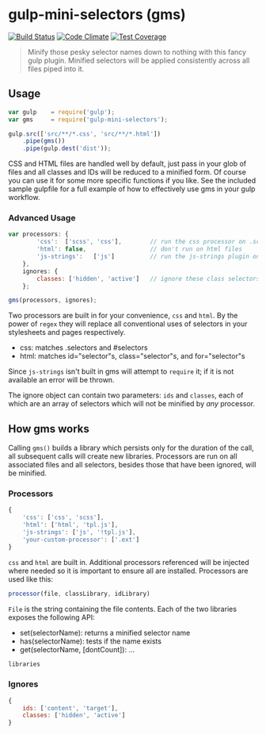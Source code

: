 # gulp-mini-selectors (gms)
[![Build Status][travis-image]][travis-url] [![Code Climate][cc-image]][cc-url] [![Test Coverage][coverage-image]][coverage-url]

> Minify those pesky selector names down to nothing with this fancy gulp plugin. Minified selectors will be applied consistently across all files piped into it.

## Usage

```js
var gulp    = require('gulp');
var gms     = require('gulp-mini-selectors');

gulp.src(['src/**/*.css', 'src/**/*.html'])
    .pipe(gms())
    .pipe(gulp.dest('dist'));
```

CSS and HTML files are handled well by default, just pass in your glob of files and all classes and IDs will be reduced to a minified form. Of course you can use it for some more specific functions if you like. See the included sample gulpfile for a full example of how to effectively use gms in your gulp workflow.

### Advanced Usage

```js
var processors: {
        'css':  ['scss', 'css'],        // run the css processor on .scss and .css files
        'html': false,                  // don't run on html files
        'js-strings':   ['js']          // run the js-strings plugin on js files
    },
    ignores: {
        classes: ['hidden', 'active']   // ignore these class selectors
    };

gms(processors, ignores);
```

Two processors are built in for your convenience, `css` and `html`. By the power of `regex` they will replace all conventional uses of selectors in your stylesheets and pages respectively.

- css: matches .selectors and #selectors
- html: matches id="selector"s, class="selector"s, and for="selector"s

Since `js-strings` isn't built in gms will attempt to `require` it; if it is not available an error will be thrown.

The ignore object can contain two parameters: `ids` and `classes`, each of which are an array of selectors which will not be minified by *any* processor.

## How gms works

Calling `gms()` builds a library which persists only for the duration of the call, all subsequent calls will create new libraries. Processors are run on all associated files and all selectors, besides those that have been ignored, will be minified.

### Processors

```js
{
    'css': ['css', 'scss'],
    'html': ['html', 'tpl.js'],
    'js-strings': ['js', '!tpl.js'],
    'your-custom-processor': ['.ext']
}
```

`css` and `html` are built in. Additional processors referenced will be injected where needed so it is important to ensure all are installed. Processors are used like this:

```js
processor(file, classLibrary, idLibrary)
```

`File` is the string containing the file contents. Each of the two libraries exposes the following API:

- set(selectorName): returns a minified selector name
- has(selectorName): tests if the name exists
- get(selectorName, [dontCount]): ...

```js
libraries
```

### Ignores

```js
{
    ids: ['content', 'target'],
    classes: ['hidden', 'active']
}
```


[travis-url]: https://travis-ci.org/calebthebrewer/gulp-mini-selectors
[travis-image]: https://travis-ci.org/calebthebrewer/gulp-mini-selectors.svg?branch=master
[cc-image]: https://codeclimate.com/github/calebthebrewer/gulp-mini-selectors/badges/gpa.svg
[cc-url]: https://codeclimate.com/github/calebthebrewer/gulp-mini-selectors
[coverage-image]: https://codeclimate.com/github/calebthebrewer/gulp-mini-selectors/badges/coverage.svg
[coverage-url]: https://codeclimate.com/github/calebthebrewer/gulp-mini-selectors

